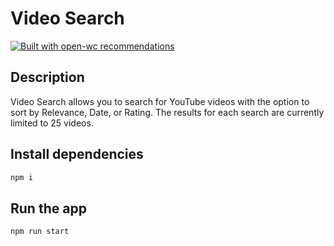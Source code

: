 # Video Search

[![Built with open-wc recommendations](https://img.shields.io/badge/built%20with-open--wc-blue.svg)](https://github.com/open-wc)

## Description

Video Search allows you to search for YouTube videos with the option to sort by Relevance, Date, or Rating. The results for each search are currently limited to 25 videos.

## Install dependencies

```sh
npm i
```

## Run the app

```sh
npm run start
```
